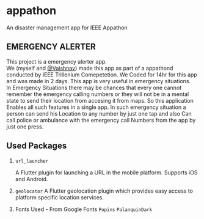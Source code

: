 # appathon

An disaster management app for IEEE Appathon

## EMERGENCY ALERTER

This project is a emergency alerter app.<br>
We (myself and [@Vaishnav](https://github.com/vaishnavkkl)) made this app as part of a appathond conducted by IEEE Trillenium Comepetetion.
We Coded for 14hr for this app and was made in 2 days.
This app is very useful in emergency situations.<br>
In Emergency Situations there may be chances that every one cannot remember the emergency calling numbers or they will not be in a mental state to send their location from accesing it from maps.
So this application Enables all such features in a single app.
In such emergency situation a person can send his Location to any number by just one tap and also Can call police or ambulance with the emergency call Numbers from the app by just one press.

## Used Packages

1.  `url_launcher`
      
      A Flutter plugin for launching a URL in the mobile platform. Supports iOS and Android.
2.  `geolocator`
      A Flutter geolocation plugin which provides easy access to platform specific location services.
      
3.  Fonts Used - From Google Fonts
    `Popins`
    `PalanquinDark`
